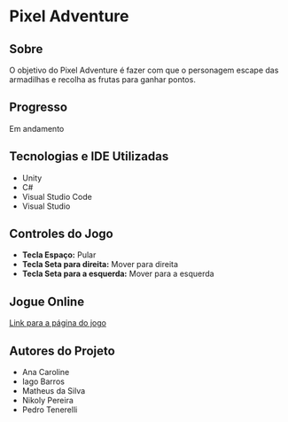 # Pixel Adventure

## Sobre
O objetivo do Pixel Adventure é fazer com que o personagem escape das armadilhas e recolha as frutas para ganhar pontos. 

## Progresso
Em andamento

## Tecnologias e IDE Utilizadas
- Unity
- C#
- Visual Studio Code
- Visual Studio

## Controles do Jogo
- **Tecla Espaço:** Pular
- **Tecla Seta para direita:** Mover para direita
- **Tecla Seta para a esquerda:** Mover para a esquerda

## Jogue Online
[Link para a página do jogo](https://placeholder.com)

## Autores do Projeto
- Ana Caroline
- Iago Barros
- Matheus da Silva
- Nikoly Pereira
- Pedro Tenerelli
